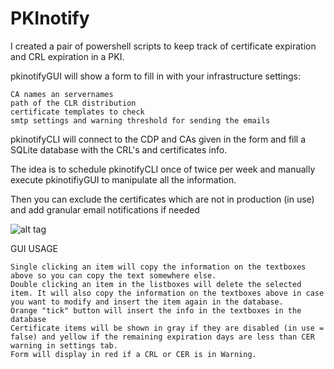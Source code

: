 # PKInotify
I created a pair of powershell scripts to keep track of certificate expiration and CRL expiration in a PKI.

pkinotifyGUI will show a form to fill in with your infrastructure settings:

    CA names an servernames
    path of the CLR distribution
    certificate templates to check
    smtp settings and warning threshold for sending the emails 

pkinotifyCLI will connect to the CDP and CAs given in the form and fill a SQLite database with the CRL's and certificates info.

The idea is to schedule pkinotifyCLI once of twice per week and manually execute pkinotifiyGUI to manipulate all the information.

Then you can exclude the certificates which are not in production (in use) and add granular email notifications if needed

![alt tag](https://3.bp.blogspot.com/-tARKP7Yanw0/WLvwJsE3AeI/AAAAAAAAB7U/-DamEXxqXSMXkile0wGvvFVaAL59pWjvQCLcB/s1600/Sin%2Bt%25C3%25ADtulo-1.jpg)

GUI USAGE

    Single clicking an item will copy the information on the textboxes above so you can copy the text somewhere else.
    Double clicking an item in the listboxes will delete the selected item. It will also copy the information on the textboxes above in case you want to modify and insert the item again in the database.
    Orange "tick" button will insert the info in the textboxes in the database
    Certificate items will be shown in gray if they are disabled (in use = false) and yellow if the remaining expiration days are less than CER warning in settings tab.
    Form will display in red if a CRL or CER is in Warning. 
